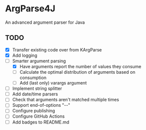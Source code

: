 # ArgParse4J

An advanced argument parser for Java

## TODO

- [x] Transfer existing code over from KArgParse
- [x] Add logging
- [ ] Smarter argument parsing
  - [x] Have arguments report the number of values they consume
  - [ ] Calculate the optimal distribution of arguments based on consumption
  - [ ] Add (last only) varargs argument
- [ ] Implement string splitter
- [ ] Add date/time parsers
- [ ] Check that arguments aren't matched multiple times
- [ ] Support end-of-options "--"
- [ ] Configure publishing
- [ ] Configure GitHub Actions
- [ ] Add badges to README.md
